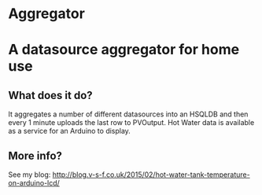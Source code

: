 Aggregator
=======
A datasource aggregator for home use
=====

What does it do?
---
It aggregates a number of different datasources into an HSQLDB and then every 1 minute uploads the last row to PVOutput.  Hot Water data is available as a service for an Arduino to display.

More info?
---
See my blog: http://blog.v-s-f.co.uk/2015/02/hot-water-tank-temperature-on-arduino-lcd/